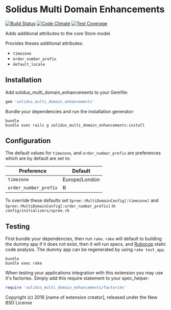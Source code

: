 Solidus Multi Domain Enhancements
==============================

[![Build Status](https://travis-ci.org/madetech/solidus_multi_domain_enhancements.svg?branch=master)](https://travis-ci.org/madetech/solidus_multi_domain_enhancements) [![Code Climate](https://codeclimate.com/github/madetech/solidus_multi_domain_enhancements/badges/gpa.svg)](https://codeclimate.com/github/madetech/solidus_multi_domain_enhancements) [![Test Coverage](https://codeclimate.com/github/madetech/solidus_multi_domain_enhancements/badges/coverage.svg)](https://codeclimate.com/github/madetech/solidus_multi_domain_enhancements/coverage)

Adds additional attributes to the core Store model.

Provides theses additional attributes:

  - `timezone`
  - `order_number_prefix`
  - `default_locale`

Installation
------------

Add solidus_multi_domain_enhancements to your Gemfile:

```ruby
gem 'solidus_multi_domain_enhancements'
```

Bundle your dependencies and run the installation generator:

```shell
bundle
bundle exec rails g solidus_multi_domain_enhancements:install
```

Configuration
-------------
The default values for `timezone`, and `order_number_prefix` are preferences which are by default are set to:

| Preference            | Default       |
|-----------------------|---------------|
| `timezone`            | Europe/London |
| `order_number_prefix` | R             |

To override these defaults set `Spree::MultiDomainConfig[:timezone]` and `Spree::MultiDomainConfig[:order_number_prefix]` in `config/initializers/spree.rb`

Testing
-------

First bundle your dependencies, then run `rake`. `rake` will default to building the dummy app if it does not exist, then it will run specs, and [Rubocop](https://github.com/bbatsov/rubocop) static code analysis. The dummy app can be regenerated by using `rake test_app`.

```shell
bundle
bundle exec rake
```

When testing your applications integration with this extension you may use it's factories.
Simply add this require statement to your spec_helper:

```ruby
require 'solidus_multi_domain_enhancements/factories'
```

Copyright (c) 2016 [name of extension creator], released under the New BSD License
